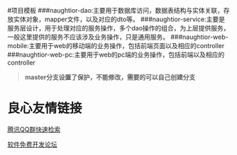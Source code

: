 #项目模板
###naughtior-dao:主要用于数据库访问，数据表结构与实体关联，存放实体对象，mapper文件，以及对应的dto等。
###naughtior-service:主要是服务层设计，用于处理对应的服务操作，多个dao操作的组合，为上层提供服务，一般这里提供的服务不应该涉及业务操作，只是通用服务。
###naughtior-web-mobile:主要用于web的移动端的业务操作，包括前端页面以及相应的controller
###naughtior-web-pc:主要用于web的pc端的业务操作，包括前端以及相应的controller


> **master分支设置了保护，不能修改，需要的可以自己创建分支**


 # 良心友情链接

[腾讯QQ群快速检索](http://u.720life.cn/s/8cf73f7c)

[软件免费开发论坛](http://u.720life.cn/s/bbb01dc0)